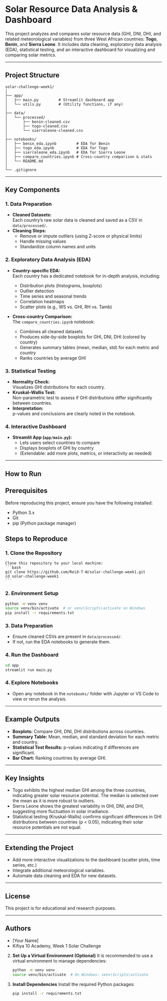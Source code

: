 # Solar Resource Data Analysis & Dashboard

This project analyzes and compares solar resource data (GHI, DNI, DHI, and related meteorological variables) from three West African countries: **Togo**, **Benin**, and **Sierra Leone**. It includes data cleaning, exploratory data analysis (EDA), statistical testing, and an interactive dashboard for visualizing and comparing solar metrics.

---

## Project Structure

```
solar-challenge-week1/
│
├── app/
│   ├── main.py         # Streamlit dashboard app
│   └── utils.py        # (Utility functions, if any)
│
├── data/
│   └── processed/
│       ├── benin-cleaned.csv
│       ├── togo-cleaned.csv
│       └── sierraleone-cleaned.csv
│
├── notebooks/
│   ├── benin_eda.ipynb         # EDA for Benin
│   ├── togo_eda.ipynb          # EDA for Togo
│   ├── sierraleone_eda.ipynb   # EDA for Sierra Leone
│   ├── compare_countries.ipynb # Cross-country comparison & stats
│   └── README.md
│
└── .gitignore
```

---

## Key Components

### 1. Data Preparation

- **Cleaned Datasets:**  
  Each country’s raw solar data is cleaned and saved as a CSV in `data/processed/`.
- **Cleaning Steps:**  
  - Remove or impute outliers (using Z-score or physical limits)
  - Handle missing values
  - Standardize column names and units

### 2. Exploratory Data Analysis (EDA)

- **Country-specific EDA:**  
  Each country has a dedicated notebook for in-depth analysis, including:
  - Distribution plots (histograms, boxplots)
  - Outlier detection
  - Time series and seasonal trends
  - Correlation heatmaps
  - Scatter plots (e.g., WS vs. GHI, RH vs. Tamb)

- **Cross-country Comparison:**  
  The `compare_countries.ipynb` notebook:
  - Combines all cleaned datasets
  - Produces side-by-side boxplots for GHI, DNI, DHI (colored by country)
  - Generates summary tables (mean, median, std) for each metric and country
  - Ranks countries by average GHI

### 3. Statistical Testing

- **Normality Check:**  
  Visualizes GHI distributions for each country.
- **Kruskal–Wallis Test:**  
  Non-parametric test to assess if GHI distributions differ significantly between countries.
- **Interpretation:**  
  p-values and conclusions are clearly noted in the notebook.

### 4. Interactive Dashboard

- **Streamlit App (`app/main.py`):**
  - Lets users select countries to compare
  - Displays boxplots of GHI by country
  - (Extendable: add more plots, metrics, or interactivity as needed)

---

## How to Run

## Prerequisites

Before reproducing this project, ensure you have the following installed:

- Python 3.x
- Git
- pip (Python package manager)

## Steps to Reproduce

### 1. **Clone the Repository**  
    Clone this repository to your local machine:
    ```bash
    git clone https://github.com/Reid-T-W/solar-challenge-week1.git
    cd solar-challenge-week1
    ```

### 2. Environment Setup

```bash
python -m venv venv
source venv/bin/activate  # or venv\Scripts\activate on Windows
pip install -r requirements.txt
```

### 3. Data Preparation

- Ensure cleaned CSVs are present in `data/processed/`.
- If not, run the EDA notebooks to generate them.

### 4. Run the Dashboard

```bash
cd app
streamlit run main.py
```

### 4. Explore Notebooks

- Open any notebook in the `notebooks/` folder with Jupyter or VS Code to view or rerun the analysis.

---

## Example Outputs

- **Boxplots:** Compare GHI, DNI, DHI distributions across countries.
- **Summary Table:** Mean, median, and standard deviation for each metric and country.
- **Statistical Test Results:** p-values indicating if differences are significant.
- **Bar Chart:** Ranking countries by average GHI.

---

## Key Insights

- Togo exhibits the highest median GHI among the three countries, indicating greater solar resource potential. The median is selected over the mean as it is more robust to outliers.
- Sierra Leone shows the greatest variability in GHI, DNI, and DHI, suggesting more fluctuation in solar irradiance.
- Statistical testing (Kruskal–Wallis) confirms significant differences in GHI distributions between countries (p < 0.05), indicating their solar resource potentials are not equal.

---

## Extending the Project

- Add more interactive visualizations to the dashboard (scatter plots, time series, etc.)
- Integrate additional meteorological variables.
- Automate data cleaning and EDA for new datasets.

---

## License

This project is for educational and research purposes.

---

## Authors

- [Your Name]
- Kifiya 10 Academy, Week 1 Solar Challenge










2. **Set Up a Virtual Environment (Optional)**
    It is recommended to use a virtual environment to manage dependencies:
    ```bash
    python -m venv venv
    source venv/bin/activate  # On Windows: venv\Scripts\activate
    ```

3. **Install Dependencies**
    Install the required Python packages:
    ```bash
    pip install -r requirements.txt
    ```

